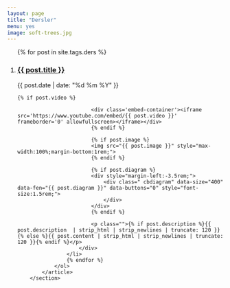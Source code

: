 ```yaml
---
layout: page
title: "Dersler"
menu: yes
image: soft-trees.jpg
---
```


<section class="article archive">
<article class="archive-wrap">
    <ol class="post-list">

{% for post in site.tags.ders %}

<li>
    <div class="deets" itemscope itemtype="http://schema.org/BlogPosting" itemprop="blogPost">
        <h1><a href="{{ site.url }}{{ post.url }}">{{ post.title }}</a></h1>
        <p class="date"><time datetime="{{ post.date | date_to_xmlschema }}" itemprop="datePublished">{{ post.date | date: "%d %m %Y" }}</time></p>

    {% if post.video %}
   <style>
                                .embed-container {
                                    position: relative;
                                    padding-bottom: 56.25%;
                                    height: 0;
                                    overflow: hidden;
                                    max-width: 100%;
                                    margin-bottom: 1rem;
                                }

                                .embed-container iframe,
                                .embed-container object,
                                .embed-container embed {
                                    position: absolute;
                                    top: 0;
                                    left: 0;
                                    width: 100%;
                                    height: 100%;
                                }

                            </style>
                            <div class='embed-container'><iframe src='https://www.youtube.com/embed/{{ post.video }}' frameborder='0' allowfullscreen></iframe></div>
                            {% endif %}

                            {% if post.image %}
                            <img src="{{ post.image }}" style="max-width:100%;margin-bottom:1rem;">
                            {% endif %}

                            {% if post.diagram %}
                            <div style="margin-left:-3.5rem;">
                                <div class=" cbdiagram" data-size="400" data-fen="{{ post.diagram }}" data-buttons="0" style="font-size:1.5rem;">
                                </div>
                            </div>
                            {% endif %}

                            <p class="">{% if post.description %}{{ post.description  | strip_html | strip_newlines | truncate: 120 }}{% else %}{{ post.content | strip_html | strip_newlines | truncate: 120 }}{% endif %}</p>
                        </div>
                    </li>
                    {% endfor %}
                </ol>
            </article>
        </section>